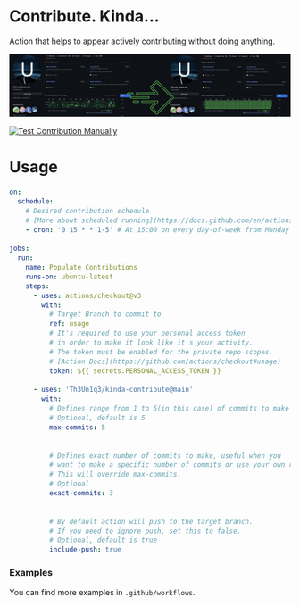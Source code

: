 # Contribute. Kinda...

Action that helps to appear actively contributing without doing anything.

![headline.png](headline.png)

[![Test Contribution Manually](https://github.com/Th3Un1q3/kinda-contribute/actions/workflows/test-contribute.yml/badge.svg)](https://github.com/Th3Un1q3/kinda-contribute/actions/workflows/test-contribute.yml)

# Usage

```yaml
on:
  schedule:
    # Desired contribution schedule
    # [More about scheduled running](https://docs.github.com/en/actions/using-workflows/events-that-trigger-workflows#schedule)
    - cron: '0 15 * * 1-5' # At 15:00 on every day-of-week from Monday through Friday.

jobs:
  run:
    name: Populate Contributions
    runs-on: ubuntu-latest
    steps:
      - uses: actions/checkout@v3
        with:
          # Target Branch to commit to
          ref: usage
          # It's required to use your personal access token
          # in order to make it look like it's your activity.
          # The token must be enabled for the private repo scopes.
          # [Action Docs](https://github.com/actions/checkout#usage)
          token: ${{ secrets.PERSONAL_ACCESS_TOKEN }}

      - uses: 'Th3Un1q3/kinda-contribute@main'
        with:
          # Defines range from 1 to 5(in this case) of commits to make
          # Optional, default is 5
          max-commits: 5


          # Defines exact number of commits to make, useful when you
          # want to make a specific number of commits or use your own random number generator.
          # This will override max-commits.
          # Optional
          exact-commits: 3


          # By default action will push to the target branch.
          # If you need to ignore push, set this to false.
          # Optional, default is true
          include-push: true
```

### Examples

You can find more examples in `.github/workflows`.
